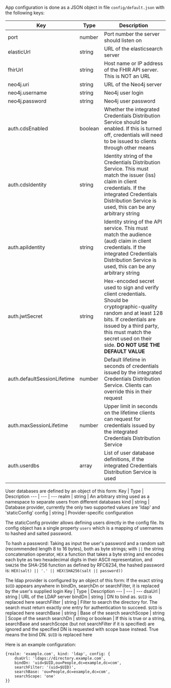 App configuration is done as a JSON object in file `config/default.json` with
the following keys:

Key | Type | Description
--- | --- | ---
port | number | Port number the server should listen on
elasticUrl | string | URL of the elasticsearch server
fhirUrl | string | Host name or IP address of the FHIR API server. This is NOT an URL
neo4j.uri | string | URL of the Neo4j server
neo4j.username | string | Neo4j user login
neo4j.password | string | Neo4j user password
auth.cdsEnabled | boolean | Whether the integrated Credentials Distribution Service should be enabled. If this is turned off, credentials will need to be issued to clients through other means
auth.cdsIdentity | string | Identity string of the Credentials Distribution Service. This must match the issuer (iss) claim in client credentials. If the integrated Credentials Distribution Service is used, this can be any arbitrary string
auth.apiIdentity | string | Identity string of the API service. This must match the audience (aud) claim in client credentials. If the integrated Credentials Distribution Service is used, this can be any arbitrary string
auth.jwtSecret | string | Hex-encoded secret used to sign and verify client credentials. Should be cryptographic-quality random and at least 128 bits. If credentials are issued by a third party, this must match the secret used on their side. **DO NOT USE THE DEFAULT VALUE**
auth.defaultSessionLifetime | number | Default lifetime in seconds of credentials issued by the integrated Credentials Distribution Service. Clients can override this in their request
auth.maxSessionLifetime | number | Upper limit in seconds on the lifetime clients can request for credentials issued by the integrated Credentials Distribution Service
auth.userdbs | array | List of user database definitions, if the integrated Credentials Distribution Service is used

User databases are defined by an object of this form:
Key | Type | Description
--- | --- | ---
realm | string | An arbitrary string used as a namespace to separate users from different databases
kind | string | Database provider, currently the only two supported values are 'ldap' and 'staticConfig'
config | string | Provider-specific configuration

The staticConfig provider allows defining users directly in the config file. Its
config object has a single property `users` which is a mapping of usernames to
hashed and salted password.

To hash a password:
Taking as input the user's password and a random salt (recommended length 8 to
16 bytes), both as byte strings; with `||` the string concatenation operator,
`HEX` a function that takes a byte string and encodes each byte as two
hexadecimal digits in their ASCII representation, and `SHA256` the SHA-256
function as defined by RFC6234, the hashed password is:
`HEX(salt) || '.' || HEX(SHA256(salt || password))`

The ldap provider is configured by an object of this form:
If the exact string `$UID` appears anywhere in bindDn, searchDn or searchFilter, it is replaced by the user's supplied login
Key | Type | Description
--- | --- | ---
dsaUrl | string | URL of the LDAP server
bindDn | string | DN to bind as. `$UID` is replaced here
searchFilter | string | Filter to search the directory for. The search must return exactly one entry for authentication to succeed. `$UID` is replaced here
searchBase | string | Base of the search
searchScope | string | Scope of the search
searchDn | string or boolean | If this is true or a string, searchBase and searchScope (but not searchFilter if it is specified) are ignored and the specified DN is requested with scope base instead. True means the bind DN. `$UID` is replaced here

Here is an example configuration:
```
{realm: 'example.com', kind: 'ldap', config: {
	dsaUrl: 'ldaps://directory.example.com',
	bindDn: 'uid=$UID,ou=People,dc=example,dc=com',
	searchFilter: '(uid=$UID)',
	searchBase: 'ou=People,dc=example,dc=com',
	searchScope: 'one'
}}
```
